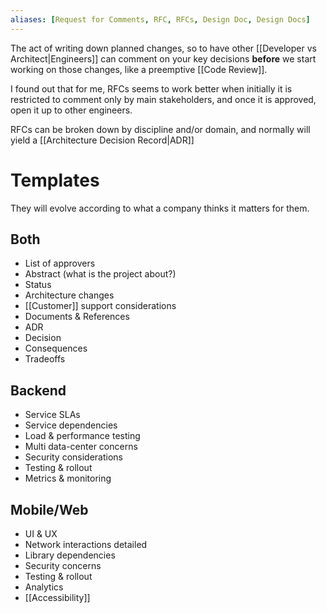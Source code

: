 ```yaml
---
aliases: [Request for Comments, RFC, RFCs, Design Doc, Design Docs]
---
```


The act of writing down planned changes, so to have other [[Developer vs Architect|Engineers]] can comment on your key decisions **before** we start working on those changes, like a preemptive [[Code Review]].

I found out that for me, RFCs seems to work better when initially it is restricted to comment only by main stakeholders, and once it is approved, open it up to other engineers.

RFCs can be broken down by discipline and/or domain, and normally will yield a [[Architecture Decision Record|ADR]]

# Templates

They will evolve according to what a company thinks it matters for them.

## Both

- List of approvers
- Abstract (what is the project about?)
- Status
- Architecture changes
- [[Customer]] support considerations
- Documents & References
- ADR
- Decision
- Consequences
- Tradeoffs

## Backend

- Service SLAs
- Service dependencies
- Load & performance testing
- Multi data-center concerns
- Security considerations
- Testing & rollout
- Metrics & monitoring

## Mobile/Web

- UI & UX
- Network interactions detailed
- Library dependencies
- Security concerns
- Testing & rollout
- Analytics
- [[Accessibility]]
